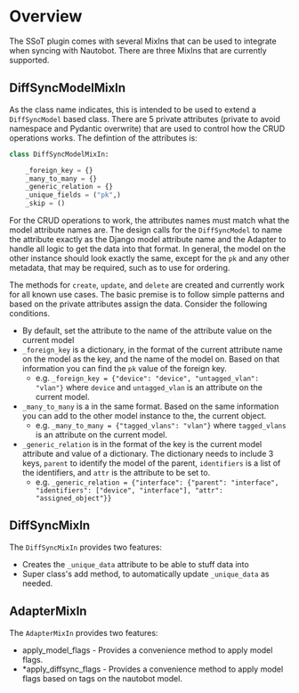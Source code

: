 # Overview

The SSoT plugin comes with several MixIns that can be used to integrate when syncing with Nautobot. There are three MixIns that are currently supported.

## DiffSyncModelMixIn

As the class name indicates, this is intended to be used to extend a `DiffSyncModel` based class. There are 5 private attributes (private to avoid namespace and Pydantic overwrite) that are used to control how the CRUD operations works. The defintion of the attributes is:

```python
class DiffSyncModelMixIn:

    _foreign_key = {}
    _many_to_many = {}
    _generic_relation = {}
    _unique_fields = ("pk",)
    _skip = ()
```

For the CRUD operations to work, the attributes names must match what the model attribute names are. The design calls for the `DiffSyncModel` to name the attribute exactly as the Django model attribute name and the Adapter to handle all logic to get the data into that format. In general, the model on the other instance should look exactly the same, except for the `pk` and any other metadata, that may be required, such as to use for ordering.

The methods for `create`, `update`, and `delete` are created and currently work for all known use cases. The basic premise is to follow simple patterns and based on the private attributes assign the data. Consider the following conditions.

* By default, set the attribute to the name of the attribute value on the current model
* `_foreign_key` is a dictionary, in the format of the current attribute name on the model as the key, and the name of the model on. Based on that information you can find the `pk` value of the foreign key. 
    * e.g. `_foreign_key = {"device": "device", "untagged_vlan": "vlan"}` where `device` and `untagged_vlan` is an attribute on the current model.
* `_many_to_many` is a in the same format. Based on the same information you can add to the other model instance to the, the current object.
    * e.g. `_many_to_many = {"tagged_vlans": "vlan"}` where `tagged_vlans` is an attribute on the current model.
* `_generic_relation` is in the format of the key is the current model attribute and value of a dictionary. The dictionary needs to include 3 keys, `parent` to identify the model of the parent, `identifiers` is a list of the identifiers, and `attr` is the attribute to be set to.
    * e.g. `_generic_relation = {"interface": {"parent": "interface", "identifiers": ["device", "interface"], "attr": "assigned_object"}}`


## DiffSyncMixIn

The `DiffSyncMixIn` provides two features:

* Creates the `_unique_data` attribute to be able to stuff data into
* Super class's add method, to automatically update `_unique_data` as needed.

## AdapterMixIn

The `AdapterMixIn` provides two features:

* apply_model_flags - Provides a convenience method to apply model flags.
* *apply_diffsync_flags - Provides a convenience method to apply model flags based on tags on the nautobot model.